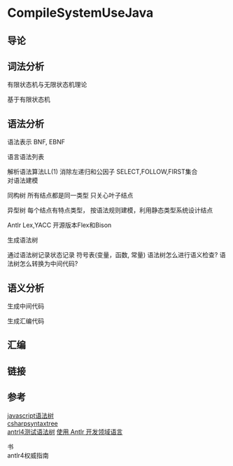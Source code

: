 # CompileSystemUseJava

## 导论

## 词法分析
有限状态机与无限状态机理论

基于有限状态机

## 语法分析
语法表示  BNF, EBNF

语言语法列表  


解析语法算法LL(1)  消除左递归和公因子   SELECT,FOLLOW,FIRST集合  
对语法建模

同构树 所有结点都是同一类型  只关心叶子结点

异型树 每个结点有特点类型， 按语法规则建模，利用静态类型系统设计结点

Antlr   Lex,YACC 开源版本Flex和Bison

生成语法树

通过语法树记录状态记录 符号表(变量，函数, 常量)
语法树怎么进行语义检查?
语法树怎么转换为中间代码?

## 语义分析

生成中间代码

生成汇编代码

## 汇编


## 链接

## 参考
[javascript语法树](https://astexplorer.net/)  
[csharpsyntaxtree](https://docs.microsoft.com/en-us/dotnet/api/microsoft.codeanalysis.csharp.csharpsyntaxtree?view=roslyn-dotnet)  
[antrl4测试语法树](https://github.com/antlr/antlr4/blob/master/doc/getting-started.md)
[使用 Antlr 开发领域语言](https://www.ibm.com/developerworks/cn/java/j-lo-antlr/index.html)

书  
antlr4权威指南